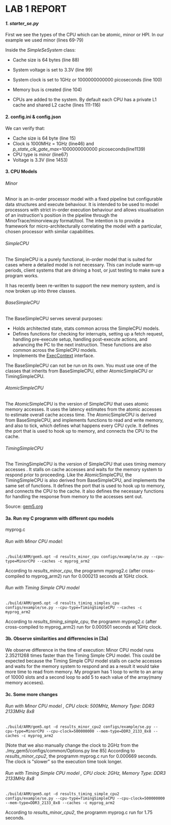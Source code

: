 # LAB 1 REPORT

#### _1. starter_se.py_

First we see the types of the CPU which can be atomic, minor or HPI. In our example we used minor (lines 69-79)

Inside the _SimpleSeSystem_ class:

* Cache size is 64 bytes (line 88)

* System voltage is set to 3.3V (line 99)
* System clock is set to 1GHz or 1000000000000 picoseconds (line 100)
* Memory bus is created (line 104)
* CPUs are added to the system. By default each CPU has a private L1 cache and shared L2 cache (lines 111-116)

#### 2. config.ini & config.json

We can verify that:

* Cache size is 64 byte (line 15)
* Clock is 1000MHz = 1GHz (line46) and _p_state_clk_gate_max_=1000000000000 picoseconds(line1139)
* CPU type is minor (line67)
* Voltage is 3.3V (line 1453)

#### 3. CPU Models

###### Minor

Minor is an in-order processor model with a fixed pipeline but configurable data structures and execute behaviour. It is intended to be used to model processors with strict in-order execution behaviour and allows visualisation of an instruction's position in the pipeline through the MinorTrace/minorview.py format/tool. The intention is to provide a framework for micro-architecturally correlating the model with a particular, chosen processor with similar capabilities. 

###### SimpleCPU

The SimpleCPU is a purely functional, in-order model that is suited for cases where a detailed model is not necessary. This can include warm-up periods, client systems that are driving a host, or just testing to make sure a program works.

It has recently been re-written to support the new memory system, and is now broken up into three classes.

###### BaseSimpleCPU

The BaseSimpleCPU serves several purposes:

- Holds architected state, stats common across the SimpleCPU models.
- Defines functions for checking for interrupts, setting up a fetch request, handling pre-execute setup, handling post-execute actions, and advancing the PC to the next instruction. These functions are also common across the SimpleCPU models.
- Implements the [ExecContext](http://gem5.org/Execution_Basics#ExecContext) interface.

The BaseSimpleCPU can not be run on its own. You must use one of the classes that inherits from BaseSimpleCPU, either AtomicSimpleCPU or TimingSimpleCPU.

###### AtomicSimpleCPU

 The AtomicSimpleCPU is the version of SimpleCPU that uses atomic memory accesses. It uses the latency estimates from the atomic accesses to estimate overall cache access time. The AtomicSimpleCPU is derived from BaseSimpleCPU, and implements functions to read and write memory, and also to tick, which defines what happens every CPU cycle. It defines the port that is used to hook up to memory, and connects the CPU to the cache. 

###### TimingSimpleCPU

 The TimingSimpleCPU is the version of SimpleCPU that uses timing memory accesses . It stalls on cache accesses and waits for the memory system to respond prior to proceeding. Like the AtomicSimpleCPU, the TimingSimpleCPU is also derived from BaseSimpleCPU, and implements the same set of functions. It defines the port that is used to hook up to memory, and connects the CPU to the cache. It also defines the necessary functions for handling the response from memory to the accesses sent out.

 Source: [gem5.org](http://gem5.org/SimpleCPU#BaseSimpleCPU)

#### 3a. Run my C programm with different cpu models
myprog.c

###### Run with Minor CPU model:
```
./build/ARM/gem5.opt -d results_minor_cpu configs/example/se.py --cpu-type=MinorCPU --caches -c myprog_arm2
```
 According to _results_minor_cpu_, the programm myprog2.c (after cross-compiled to myprog_arm2) run for  0.000213 seconds at 1GHz clock.
 
 ###### Run with Timing Simple CPU model
 ```
./build/ARM/gem5.opt -d results_timing_simples_cpu configs/example/se.py --cpu-type=TimingSimpleCPU --caches -c myprog_arm2
```
  According to _results_timing_simple_cpu_, the programm myprog2.c (after cross-compiled to myprog_arm2) run for  0.000501 seconds at 1GHz clock.

#### 3b. Observe similarities and differencies in [3a]
 We observe difference in the time of execution: Minor CPU model runs 2.35211268 times faster than the Timing Simple CPU model.
 This could be expected because the Timing Simple CPU model stalls on cache accesses and waits for the memory system to respond and as a result it would take more time to read from memory. My program has 1 loop to write to an array of 10000 slots and a second loop to add 5 to each value of the array(many memory acceses).
 
#### 3c. Some more changes

###### Run with Minor CPU model , CPU clock: 500MHz, Memory Type: DDR3 2133MHz 8x8
```
./build/ARM/gem5.opt -d results_minor_cpu2 configs/example/se.py --cpu-type=MinorCPU --cpu-clock=500000000 --mem-type=DDR3_2133_8x8 --caches -c myprog_arm2
```
[Note that we also manually change the clock to 2GHz from the ./my_gem5/configs/common/Options.py line 85]
According to _results_minor_cpu2_, the programm myprog.c run for 0.000669  seconds. The clock is "slower" so the execution time took longer.

###### Run with Timing Simple CPU model , CPU clock: 2GHz, Memory Type: DDR3 2133MHz 8x8
```
./build/ARM/gem5.opt -d results_timing_simple_cpu2 configs/example/se.py --cpu-type=TimingSimpleCPU --cpu-clock=500000000 --mem-type=DDR3_2133_8x8 --caches -c myprog_arm2
```
According to _results_minor_cpu2_, the programm myprog.c run for 1.75 seconds.


